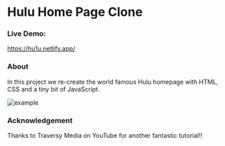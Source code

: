 # Hulu Home Page Clone

### Live Demo:

https://hu1u.netlify.app/

### About

In this project we re-create the world famous Hulu homepage with HTML, CSS and a tiny bit of JavaScript.

![example](./example.png)

### Acknowledgement

Thanks to Traversy Media on YouTube for another fantastic tutorial!!
